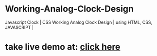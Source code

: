 # Working-Analog-Clock-Design
Javascript Clock | CSS Working Analog Clock Design |  using HTML, CSS, JAVASCRIPT |
# take live demo at: [click here](https://adi2212.github.io/Working-Analog-Clock-Design/)

